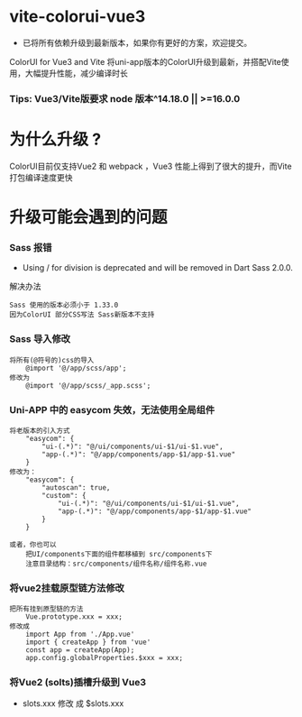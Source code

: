 # vite-colorui-vue3

- 已将所有依赖升级到最新版本，如果你有更好的方案，欢迎提交。

ColorUI for Vue3 and Vite 将uni-app版本的ColorUI升级到最新，并搭配Vite使用，大幅提升性能，减少编译时长

### Tips: Vue3/Vite版要求 node 版本^14.18.0 || >=16.0.0


# 为什么升级 ? 

ColorUI目前仅支持Vue2 和 webpack ，Vue3 性能上得到了很大的提升，而Vite打包编译速度更快

# 升级可能会遇到的问题

### Sass 报错

- Using / for division is deprecated and will be removed in Dart Sass 2.0.0.

解决办法

```
Sass 使用的版本必须小于 1.33.0
因为ColorUI 部分CSS写法 Sass新版本不支持

```
### Sass 导入修改

```
将所有(@符号的)css的导入
    @import '@/app/scss/app';
修改为
    @import '@/app/scss/_app.scss';
```

### Uni-APP 中的 easycom 失效，无法使用全局组件

```
将老版本的引入方式
    "easycom": {
		"ui-(.*)": "@/ui/components/ui-$1/ui-$1.vue",
		"app-(.*)": "@/app/components/app-$1/app-$1.vue"
	}
修改为：
    "easycom": {
        "autoscan": true,
        "custom": {
            "ui-(.*)": "@/ui/components/ui-$1/ui-$1.vue",
            "app-(.*)": "@/app/components/app-$1/app-$1.vue"
        }
    }

或者，你也可以
    把UI/components下面的组件都移植到 src/components下
    注意目录结构：src/components/组件名称/组件名称.vue
```

### 将vue2挂载原型链方法修改

```
把所有挂到原型链的方法
    Vue.prototype.xxx = xxx;
修改成
    import App from './App.vue'
    import { createApp } from 'vue'
    const app = createApp(App);
    app.config.globalProperties.$xxx = xxx;
```

### 将Vue2 (solts)插槽升级到 Vue3 

- slots.xxx 修改 成 $slots.xxx

